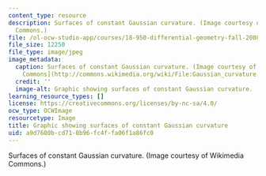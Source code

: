 ```yaml
---
content_type: resource
description: Surfaces of constant Gaussian curvature. (Image courtesy of Wikimedia
  Commons.)
file: /ol-ocw-studio-app/courses/18-950-differential-geometry-fall-2008/a9d7680bcd718b96fc4ffa06f1a86fc0_18-950f08-th.jpg
file_size: 12250
file_type: image/jpeg
image_metadata:
  caption: Surfaces of constant Gaussian curvature. (Image courtesy of [Wikimedia
    Commons](http://commons.wikimedia.org/wiki/File:Gaussian_curvature.PNG).)
  credit: ''
  image-alt: Graphic showing surfaces of constant Gaussian curvature.
learning_resource_types: []
license: https://creativecommons.org/licenses/by-nc-sa/4.0/
ocw_type: OCWImage
resourcetype: Image
title: Graphic showing surfaces of constant Gaussian curvature
uid: a9d7680b-cd71-8b96-fc4f-fa06f1a86fc0
---
```

Surfaces of constant Gaussian curvature. (Image courtesy of Wikimedia Commons.)
